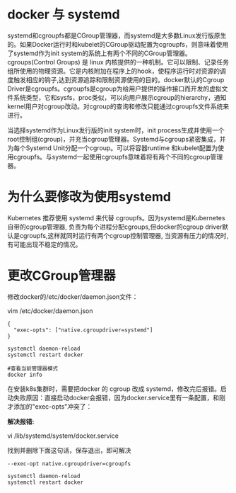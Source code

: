# docker 与 systemd


systemd和cgroupfs都是CGroup管理器，而systemd是大多数Linux发行版原生的。如果Docker运行时和kubelet的CGroup驱动配置为cgroupfs，则意味着使用了systemd作为init system的系统上有两个不同的CGroup管理器。cgroups(Control Groups) 是 linux 内核提供的一种机制。它可以限制、记录任务组所使用的物理资源。它是内核附加在程序上的hook，使程序运行时对资源的调度触发相应的钩子,达到资源追踪和限制资源使用的目的。docker默认的Cgroup Driver是cgroupfs。cgroupfs是cgroup为给用户提供的操作接口而开发的虚拟文件系统类型，它和sysfs，proc类似，可以向用户展示cgroup的hierarchy，通知kernel用户对cgroup改动。对cgroup的查询和修改只能通过cgroupfs文件系统来进行。

当选择systemd作为Linux发行版的init system时，init process生成并使用一个root控制组(cgroup)，并充当cgroup管理器。Systemd与cgroups紧密集成，并为每个Systemd Unit分配一个cgroup。可以将容器runtime 和kubelet配置为使用cgroupfs。与systemd一起使用cgroupfs意味着将有两个不同的cgroup管理器。


# 为什么要修改为使用systemd

Kubernetes 推荐使用 systemd 来代替 cgroupfs。因为systemd是Kubernetes自带的cgroup管理器, 负责为每个进程分配cgroups,但docker的cgroup driver默认是cgroupfs,这样就同时运行有两个cgroup控制管理器,
当资源有压力的情况时,有可能出现不稳定的情况。

# 更改CGroup管理器

修改docker的/etc/docker/daemon.json文件：

vim /etc/docker/daemon.json
```
{
  "exec-opts": ["native.cgroupdriver=systemd"]
}
```

```
systemctl daemon-reload
systemctl restart docker

#查看当前管理器模式
docker info
```


在安装k8s集群时，需要把docker 的 cgroup 改成 systemd，修改完后报错。启动失败原因：直接启动docker会报错，因为docker.service里有一条配置，和刚才添加的"exec-opts"冲突了：


**解决报错:**

vi /lib/systemd/system/docker.service

找到并删除下面这句话，保存退出，即可解决

```
--exec-opt native.cgroupdriver=cgroupfs
```

```
systemctl daemon-reload
systemctl restart docker
```
